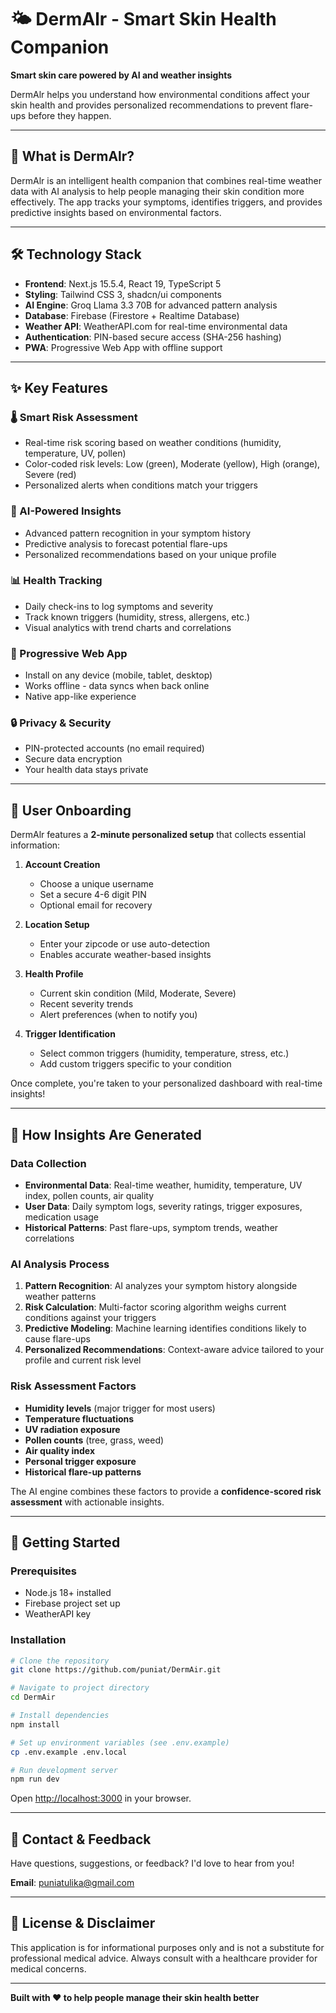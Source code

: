 # 🌤️ DermAlr - Smart Skin Health Companion

**Smart skin care powered by AI and weather insights**

DermAlr helps you understand how environmental conditions affect your skin health and provides personalized recommendations to prevent flare-ups before they happen.

---

## 📱 What is DermAlr?

DermAlr is an intelligent health companion that combines real-time weather data with AI analysis to help people managing their skin condition more effectively. The app tracks your symptoms, identifies triggers, and provides predictive insights based on environmental factors.

---

## 🛠️ Technology Stack

- **Frontend**: Next.js 15.5.4, React 19, TypeScript 5
- **Styling**: Tailwind CSS 3, shadcn/ui components
- **AI Engine**: Groq Llama 3.3 70B for advanced pattern analysis
- **Database**: Firebase (Firestore + Realtime Database)
- **Weather API**: WeatherAPI.com for real-time environmental data
- **Authentication**: PIN-based secure access (SHA-256 hashing)
- **PWA**: Progressive Web App with offline support

---

## ✨ Key Features

### 🌡️ Smart Risk Assessment

- Real-time risk scoring based on weather conditions (humidity, temperature, UV, pollen)
- Color-coded risk levels: Low (green), Moderate (yellow), High (orange), Severe (red)
- Personalized alerts when conditions match your triggers

### 🤖 AI-Powered Insights

- Advanced pattern recognition in your symptom history
- Predictive analysis to forecast potential flare-ups
- Personalized recommendations based on your unique profile

### 📊 Health Tracking

- Daily check-ins to log symptoms and severity
- Track known triggers (humidity, stress, allergens, etc.)
- Visual analytics with trend charts and correlations

### 📱 Progressive Web App

- Install on any device (mobile, tablet, desktop)
- Works offline - data syncs when back online
- Native app-like experience

### 🔒 Privacy & Security

- PIN-protected accounts (no email required)
- Secure data encryption
- Your health data stays private

---

## 👤 User Onboarding

DermAlr features a **2-minute personalized setup** that collects essential information:

1. **Account Creation**

   - Choose a unique username
   - Set a secure 4-6 digit PIN
   - Optional email for recovery
2. **Location Setup**

   - Enter your zipcode or use auto-detection
   - Enables accurate weather-based insights
3. **Health Profile**

   - Current skin condition (Mild, Moderate, Severe)
   - Recent severity trends
   - Alert preferences (when to notify you)
4. **Trigger Identification**

   - Select common triggers (humidity, temperature, stress, etc.)
   - Add custom triggers specific to your condition

Once complete, you're taken to your personalized dashboard with real-time insights!

---

## 🧠 How Insights Are Generated

### Data Collection

- **Environmental Data**: Real-time weather, humidity, temperature, UV index, pollen counts, air quality
- **User Data**: Daily symptom logs, severity ratings, trigger exposures, medication usage
- **Historical Patterns**: Past flare-ups, symptom trends, weather correlations

### AI Analysis Process

1. **Pattern Recognition**: AI analyzes your symptom history alongside weather patterns
2. **Risk Calculation**: Multi-factor scoring algorithm weighs current conditions against your triggers
3. **Predictive Modeling**: Machine learning identifies conditions likely to cause flare-ups
4. **Personalized Recommendations**: Context-aware advice tailored to your profile and current risk level

### Risk Assessment Factors

- **Humidity levels** (major trigger for most users)
- **Temperature fluctuations**
- **UV radiation exposure**
- **Pollen counts** (tree, grass, weed)
- **Air quality index**
- **Personal trigger exposure**
- **Historical flare-up patterns**

The AI engine combines these factors to provide a **confidence-scored risk assessment** with actionable insights.

---

## 🚀 Getting Started

### Prerequisites

- Node.js 18+ installed
- Firebase project set up
- WeatherAPI key

### Installation

```bash
# Clone the repository
git clone https://github.com/puniat/DermAir.git

# Navigate to project directory
cd DermAir

# Install dependencies
npm install

# Set up environment variables (see .env.example)
cp .env.example .env.local

# Run development server
npm run dev
```

Open [http://localhost:3000](http://localhost:3000) in your browser.

---

## 📧 Contact & Feedback

Have questions, suggestions, or feedback? I'd love to hear from you!

**Email**: [puniatulika@gmail.com](mailto:puniatulika@gmail.com)

---

## 📄 License & Disclaimer

This application is for informational purposes only and is not a substitute for professional medical advice. Always consult with a healthcare provider for medical concerns.

---

**Built with ❤️ to help people manage their skin health better**
